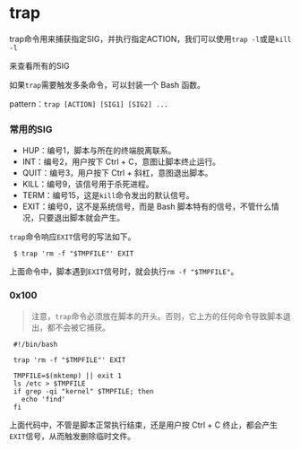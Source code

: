 # trap

trap命令用来捕获指定SIG，并执行指定ACTION，我们可以使用`trap -l`或是`kill -l`

来查看所有的SIG

如果`trap`需要触发多条命令，可以封装一个 Bash 函数。

pattern：`trap [ACTION] [SIG1] [SIG2] ...`

### 常用的SIG

- HUP：编号1，脚本与所在的终端脱离联系。
- INT：编号2，用户按下 Ctrl + C，意图让脚本终止运行。
- QUIT：编号3，用户按下 Ctrl + 斜杠，意图退出脚本。
- KILL：编号9，该信号用于杀死进程。
- TERM：编号15，这是`kill`命令发出的默认信号。
- EXIT：编号0，这不是系统信号，而是 Bash 脚本特有的信号，不管什么情况，只要退出脚本就会产生。

`trap`命令响应`EXIT`信号的写法如下。

```
 $ trap 'rm -f "$TMPFILE"' EXIT
```

上面命令中，脚本遇到`EXIT`信号时，就会执行`rm -f "$TMPFILE"`。

### 0x100

> 注意，`trap`命令必须放在脚本的开头。否则，它上方的任何命令导致脚本退出，都不会被它捕获。

```
 #!/bin/bash
 
 trap 'rm -f "$TMPFILE"' EXIT
 
 TMPFILE=$(mktemp) || exit 1
 ls /etc > $TMPFILE
 if grep -qi "kernel" $TMPFILE; then
   echo 'find'
 fi
```

上面代码中，不管是脚本正常执行结束，还是用户按 Ctrl + C 终止，都会产生`EXIT`信号，从而触发删除临时文件。